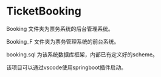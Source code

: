 # TicketBooking

Booking 文件夹为票务系统的后台管理系统。

Booking_F 文件夹为票务管理系统的前台系统。

booking.sql 为该系统数据库框架，内部已有定义好的scheme。

该项目可以通过vscode使用springboot插件启动。
